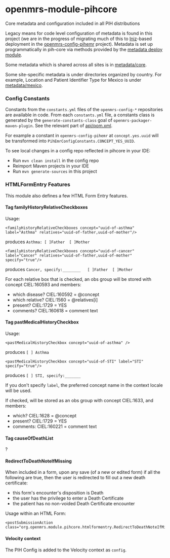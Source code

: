 # openmrs-module-pihcore
Core metadata and configuration included in all PIH distributions

Legacy means for code level configuration of metadata is found in this 
project (we are in the progress of migrating much of this to
[Iniz](https://github.com/mekomsolutions/openmrs-module-initializer)-based 
deployment in the [openmrs-config-pihemr](https://github.com/PIH/openmrs-config-pihemr/)
project). Metadata is set up programmatically in pih-core via methods
provided by the [metadata deploy module](https://wiki.openmrs.org/display/docs/Metadata+Deploy+Module).

Some metadata which is shared across all sites is in
[metadata/core](https://github.com/PIH/openmrs-module-pihcore/tree/master/api/src/main/java/org/openmrs/module/pihcore/metadata/core).

Some site-specific metadata is under directories organized by country. For example,
Location and Patient Identifier Type for Mexico is under
[metadata/mexico](https://github.com/PIH/openmrs-module-pihcore/tree/master/api/src/main/java/org/openmrs/module/pihcore/metadata/mexico).

### Config Constants

Constants from the `constants.yml` files of the `openmrs-config-*` repositories are available in
code. From each `constants.yml` file, a constants class is generated by the `generate-constants-class`
goal of `openmrs-packager-maven-plugin`. See the relevant part of
[api/pom.xml](https://github.com/PIH/openmrs-module-pihcore/blob/d659b2a97bc5d7986c7a93b7f51fe29cca2bbcb9/api/pom.xml#L49).

For example a constant in `openmrs-config-pihemr` at `concept.yes.uuid` will be transformed
into `PihEmrConfigConstants.CONCEPT_YES_UUID`.

To see local changes in a config repo reflected in pihcore in your IDE:
- Run `mvn clean install` in the config repo
- Reimport Maven projects in your IDE
- Run `mvn generate-sources` in this project

### HTMLFormEntry Features

This module also defines a few HTML Form Entry features.

#### Tag familyHistoryRelativeCheckboxes
Usage:
```
<familyHistoryRelativeCheckboxes concept="uuid-of-asthma" label="Asthma" relatives="uuid-of-father,uuid-of-mother"/>
```
produces `Asthma: [ ]Father  [ ]Mother`
```
<familyHistoryRelativeCheckboxes concept="uuid-of-cancer" label="Cancer" relatives="uuid-of-father,uuid-of-mother" specify="true"/>
```
produces `Cancer, specify:________   [ ]Father  [ ]Mother`

For each relative box that is checked, an obs group will be stored with concept CIEL:160593 and members:
* which disease? CIEL:160592 = @concept
* which relative? CIEL:1560 = @relatives[i]
* present? CIEL:1729 = YES
* comments? CIEL:160618 = comment text


#### Tag pastMedicalHistoryCheckbox
Usage:
```
<pastMedicalHistoryCheckbox concept="uuid-of-asthma" />
```
produces `[ ] Asthma`
```
<pastMedicalHistoryCheckbox concept="uuid-of-STI" label="STI" specify="true"/>
```
produces `[ ] STI, specify:_______`

If you don't specify `label`, the preferred concept name in the context locale 
will be used.

If checked, will be stored as an obs group with concept CIEL:1633, and members:
- which? CIEL:1628 = @concept
- present? CIEL:1729 = YES
- comments: CIEL:160221 = comment text

#### Tag causeOfDeathList
?

#### RedirectToDeathNoteIfMissing

When included in a form, upon any save (of a new or edited form) if all the following are true, then the user is
redirected to fill out a new death certificate:
* this form's encounter's disposition is Death
* the user has the privilege to enter a Death Certificate
* the patient has no non-voided Death Certificate encounter

Usage within an HTML Form:
```
<postSubmissionAction class="org.openmrs.module.pihcore.htmlformentry.RedirectToDeathNoteIfMissing"/>
```

#### Velocity context

The PIH Config is added to the Velocity context as `config`.
